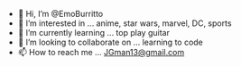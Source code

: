 - 👋 Hi, I’m @EmoBurritto
- 👀 I’m interested in ... anime, star wars, marvel, DC, sports 
- 🌱 I’m currently learning ... top play guitar 
- 💞️ I’m looking to collaborate on ... learning to code 
- 📫 How to reach me ... JGman13@gmail.com 

<!---
EmoBurritto/EmoBurritto is a ✨ special ✨ repository because its `README.md` (this file) appears on your GitHub profile.
You can click the Preview link to take a look at your changes.
--->
